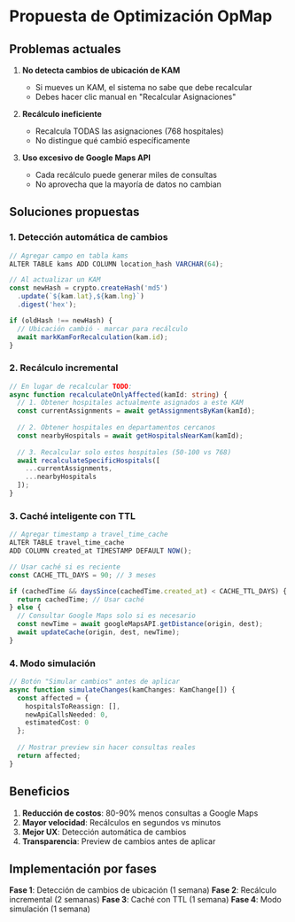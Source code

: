 # Propuesta de Optimización OpMap

## Problemas actuales

1. **No detecta cambios de ubicación de KAM**
   - Si mueves un KAM, el sistema no sabe que debe recalcular
   - Debes hacer clic manual en "Recalcular Asignaciones"

2. **Recálculo ineficiente**
   - Recalcula TODAS las asignaciones (768 hospitales)
   - No distingue qué cambió específicamente

3. **Uso excesivo de Google Maps API**
   - Cada recálculo puede generar miles de consultas
   - No aprovecha que la mayoría de datos no cambian

## Soluciones propuestas

### 1. Detección automática de cambios

```typescript
// Agregar campo en tabla kams
ALTER TABLE kams ADD COLUMN location_hash VARCHAR(64);

// Al actualizar un KAM
const newHash = crypto.createHash('md5')
  .update(`${kam.lat},${kam.lng}`)
  .digest('hex');

if (oldHash !== newHash) {
  // Ubicación cambió - marcar para recálculo
  await markKamForRecalculation(kam.id);
}
```

### 2. Recálculo incremental

```typescript
// En lugar de recalcular TODO:
async function recalculateOnlyAffected(kamId: string) {
  // 1. Obtener hospitales actualmente asignados a este KAM
  const currentAssignments = await getAssignmentsByKam(kamId);
  
  // 2. Obtener hospitales en departamentos cercanos
  const nearbyHospitals = await getHospitalsNearKam(kamId);
  
  // 3. Recalcular solo estos hospitales (50-100 vs 768)
  await recalculateSpecificHospitals([
    ...currentAssignments,
    ...nearbyHospitals
  ]);
}
```

### 3. Caché inteligente con TTL

```typescript
// Agregar timestamp a travel_time_cache
ALTER TABLE travel_time_cache 
ADD COLUMN created_at TIMESTAMP DEFAULT NOW();

// Usar caché si es reciente
const CACHE_TTL_DAYS = 90; // 3 meses

if (cachedTime && daysSince(cachedTime.created_at) < CACHE_TTL_DAYS) {
  return cachedTime; // Usar caché
} else {
  // Consultar Google Maps solo si es necesario
  const newTime = await googleMapsAPI.getDistance(origin, dest);
  await updateCache(origin, dest, newTime);
}
```

### 4. Modo simulación

```typescript
// Botón "Simular cambios" antes de aplicar
async function simulateChanges(kamChanges: KamChange[]) {
  const affected = {
    hospitalsToReassign: [],
    newApiCallsNeeded: 0,
    estimatedCost: 0
  };
  
  // Mostrar preview sin hacer consultas reales
  return affected;
}
```

## Beneficios

1. **Reducción de costos**: 80-90% menos consultas a Google Maps
2. **Mayor velocidad**: Recálculos en segundos vs minutos
3. **Mejor UX**: Detección automática de cambios
4. **Transparencia**: Preview de cambios antes de aplicar

## Implementación por fases

**Fase 1**: Detección de cambios de ubicación (1 semana)
**Fase 2**: Recálculo incremental (2 semanas)
**Fase 3**: Caché con TTL (1 semana)
**Fase 4**: Modo simulación (1 semana)